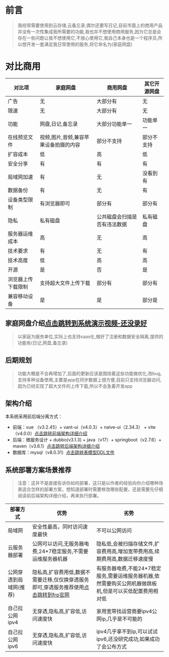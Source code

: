 # 前言
> 我经常需要使用到云存储,云备忘录,偶尔还要写日记,目前市面上的商用产品并没有一次性集成我所需要的功能,我也并不想使用商用服务,因为它总是会存在一些问题让我不想使用它,不放心使用它,我自己本身也是一个程序员,所以想开发一套满足我日常使用的服务,将它命名为(家庭网盘)

# 对比商用
|对比项|家庭网盘|商用网盘|其它开源网盘|
|-|-|-|-|
|广告|无|大部分有|无|
|限速|无|大部分有|无|
|功能|网盘,日记,备忘录|大部分功能单一|功能单一|
|在线预览文件|视频,图片,音频,兼容苹果设备拍摄的内容|部分不支持|部分不支持|
|扩容成本|低|高|低|
|安全分享|有|有|有|
|局域网加速|有|无|没看到有|
|数据备份|有|无|有|
|设备类型限制|有浏览器即可|部分有|部分有|
|隐私|私有磁盘|公共磁盘会扫描是否有违法数据|私有磁盘|
|服务器运维成本|高|无|高|
|技术要求|有|无|有|
|技术高度|低|高|高|
|开源|是|否|是|
|浏览器上传下载限制|支持超大文件上传下载|部分有|部分有|
|兼容移动设备|是|是|部分是|

## 家庭网盘介绍[点击跳转到系统演示视频-还没录好]()
> 以家庭为服务单位,实际上也支持saas化,做好了注册和数据安全隔离,提供的功能有(日记,网盘,备忘录)
## 后期规划
> 功能大概是不会再增加了,后面的更新应该是围绕着这些功能做优化,改bug,支持多种设备使用,主要是app在同步数据上很方便,目前只支持浏览器访问,因为已经实现了超大文件的上传下载,所以不会急着开发app

## 架构介绍
本系统采用前后端分离方式：
* 前端：vue （v3.2.45）+ vant-ui（v4.0.3）+ naive-ui（2.34.3） + vite（v4.0.0）[点击跳转前端架构详细介绍](https://github.com/js1688/family-disk/tree/main/family-disk-html#readme) 
* 后端：微服务设计 + dubbo(v3.1.3) + java（v17）+ springboot（v2.7.6）+ maven（v3.6.1）[点击跳转后端架构详细介绍](https://github.com/js1688/family-disk/tree/main/family-disk-service#readme) 
* 数据库：mysql（v8.0.31）[点击跳转表模型DDL文件](https://github.com/js1688/family-disk/tree/main/mysql-table-model/DDL)
## 系统部署方案场景推荐
> 注意：这并不是直接告诉你如何部署，这只是以作者的经验向你介绍哪种场景适合怎样的部署方案，想知道部署时需要修改哪些配置，还是需要先仔细阅读前后端架构详细介绍，再来执行部署。

|部署方式|优势|劣势|
|-|-|-|
|局域网|安全性最高，同时访问速度最快|不可以公网访问|
|云服务器部署|公网可以访问,无服务器电费,24*7稳定服务,不需要运维服务器机器|隐私低,会被扫描存储文件,扩容费用高,增加宽带费用高,续期费用高,数据迁移速度慢|
|公网穿透到局域网(推荐)|隐私高,扩容费用低,数据不需要迁移,仅仅换穿透服务即可,穿透服务推荐使用[点击跳转到frp官网](https://gofrp.org/docs/overview/)|有服务器电费,不能24*7稳定服务,需要运维服务器机器,依然需要购买公网机器做跳板机,但是可以买低配置费用相对低|
|自己拉公网ipv4|无穿透,隐私高,扩容低,访问速度快|家用宽带找运营商要ipv4公网ip,几乎是不可能的|
|自己拉公网ipv6|无穿透,隐私高,扩容低,访问速度快|ipv4几乎拿不到ip,可以试试ipv6,还没研究成功,如果成功了会公布方式|
